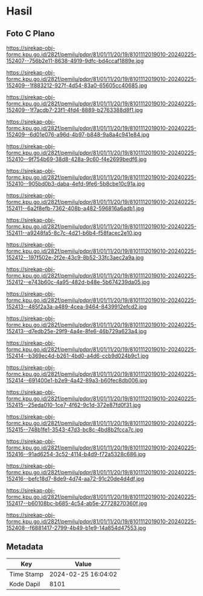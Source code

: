 # Hasil

## Foto C Plano

https://sirekap-obj-formc.kpu.go.id/282f/pemilu/pdpr/81/01/11/20/19/8101112019010-20240225-152407--756b2e11-8638-4919-9dfc-bd4ccaf1889e.jpg

https://sirekap-obj-formc.kpu.go.id/282f/pemilu/pdpr/81/01/11/20/19/8101112019010-20240225-152409--1f883212-927f-4d54-83a0-65605cc40685.jpg

https://sirekap-obj-formc.kpu.go.id/282f/pemilu/pdpr/81/01/11/20/19/8101112019010-20240225-152409--1f7acdb7-23f1-4fd4-8889-b2763388d8f1.jpg

https://sirekap-obj-formc.kpu.go.id/282f/pemilu/pdpr/81/01/11/20/19/8101112019010-20240225-152409--6d01e076-a96d-4b97-b848-9a8a4c941e84.jpg

https://sirekap-obj-formc.kpu.go.id/282f/pemilu/pdpr/81/01/11/20/19/8101112019010-20240225-152410--9f754b69-38d8-428a-9c60-f4e2699bedf6.jpg

https://sirekap-obj-formc.kpu.go.id/282f/pemilu/pdpr/81/01/11/20/19/8101112019010-20240225-152410--905bd0b3-daba-4efd-9fe6-5b8cbe10c91a.jpg

https://sirekap-obj-formc.kpu.go.id/282f/pemilu/pdpr/81/01/11/20/19/8101112019010-20240225-152411--6a2f8efb-7362-408b-a482-596816a6adb1.jpg

https://sirekap-obj-formc.kpu.go.id/282f/pemilu/pdpr/81/01/11/20/19/8101112019010-20240225-152411--a9248fa5-8c7c-4d21-b6b4-f58facec2e10.jpg

https://sirekap-obj-formc.kpu.go.id/282f/pemilu/pdpr/81/01/11/20/19/8101112019010-20240225-152412--197f502e-2f2e-43c9-8b52-33fc3aec2a9a.jpg

https://sirekap-obj-formc.kpu.go.id/282f/pemilu/pdpr/81/01/11/20/19/8101112019010-20240225-152412--e743b60c-4a95-482d-b48e-5b674239da05.jpg

https://sirekap-obj-formc.kpu.go.id/282f/pemilu/pdpr/81/01/11/20/19/8101112019010-20240225-152413--485f2a3a-a489-4cea-9464-8439912efcd2.jpg

https://sirekap-obj-formc.kpu.go.id/282f/pemilu/pdpr/81/01/11/20/19/8101112019010-20240225-152413--d7edb25e-29f9-4a4e-8fe6-46b729a623a4.jpg

https://sirekap-obj-formc.kpu.go.id/282f/pemilu/pdpr/81/01/11/20/19/8101112019010-20240225-152414--b369ec4d-b261-4bd0-a4d6-ccb9d024b9c1.jpg

https://sirekap-obj-formc.kpu.go.id/282f/pemilu/pdpr/81/01/11/20/19/8101112019010-20240225-152414--691400e1-b2e9-4a42-89a3-b60fec8db006.jpg

https://sirekap-obj-formc.kpu.go.id/282f/pemilu/pdpr/81/01/11/20/19/8101112019010-20240225-152415--25eda010-1ce7-4f62-9c1d-372e87fd0f31.jpg

https://sirekap-obj-formc.kpu.go.id/282f/pemilu/pdpr/81/01/11/20/19/8101112019010-20240225-152415--748b1fe1-3543-47d3-bc8c-4bd8b2fcca7c.jpg

https://sirekap-obj-formc.kpu.go.id/282f/pemilu/pdpr/81/01/11/20/19/8101112019010-20240225-152416--91ad6254-3c52-4114-b4d9-f72a5328c686.jpg

https://sirekap-obj-formc.kpu.go.id/282f/pemilu/pdpr/81/01/11/20/19/8101112019010-20240225-152416--befc18d7-8de9-4d74-aa72-91c20de4d4df.jpg

https://sirekap-obj-formc.kpu.go.id/282f/pemilu/pdpr/81/01/11/20/19/8101112019010-20240225-152417--b60108bc-b685-4c54-ab5e-27728270360f.jpg

https://sirekap-obj-formc.kpu.go.id/282f/pemilu/pdpr/81/01/11/20/19/8101112019010-20240225-152408--f6881417-2799-4b49-b1e9-14a854d47553.jpg


## Metadata

| Key        | Value               |
| ---------- | ------------------- |
| Time Stamp | 2024-02-25 16:04:02 |
| Kode Dapil | 8101                |




